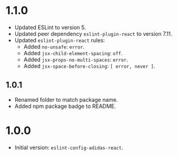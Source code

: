 # 1.1.0

- Updated ESLint to version 5.
- Updated peer dependency `eslint-plugin-react` to version 7.11.
- Updated `eslint-plugin-react` rules:
  - Added `no-unsafe`: `error`.
  - Added `jsx-child-element-spacing`: `off`.
  - Added `jsx-props-no-multi-spaces`: `error`.
  - Added `jsx-space-before-closing`: `[ error, never ]`.

## 1.0.1

- Renamed folder to match package name.
- Added npm package badge to README.

# 1.0.0

- Initial version: `eslint-config-adidas-react`.
